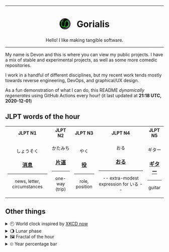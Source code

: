 ***

<h1 align="center">
<sub>
    <img src="readme/resources/avatar.png" height="36">
</sub>
&nbsp;
Gorialis
</h1>
<p align="center">
Hello! I like making tangible software.
</p>

***

My name is Devon and this is where you can view my public projects. I have a mix of stable and experimental projects, as well as some more comedic repositories.

I work in a handful of different disciplines, but my recent work tends mostly towards reverse engineering, DevOps, and graphical/UX design.

As a fun demonstration of what I can do, this README *dynamically regenerates* using GitHub Actions every hour! (it last updated at **21:18 UTC, 2020-12-01**)

<h2>JLPT words of the hour</h2>
<table>
    <tr>
        <th>JLPT N1</th>
        <th>JLPT N2</th>
        <th>JLPT N3</th>
        <th>JLPT N4</th>
        <th>JLPT N5</th>
    </tr>
    <tr>
        <td>
            <p align="center">しょうそく</p>
            <h3 align="center"><b><a href="https://jisho.org/search/%E6%B6%88%E6%81%AF">消息</a></b></h3>
            <hr>
            <p align="center">news,<wbr> letter,<wbr> circumstances</p>
        </td>
        <td>
            <p align="center">かたみち</p>
            <h3 align="center"><b><a href="https://jisho.org/search/%E7%89%87%E9%81%93">片道</a></b></h3>
            <hr>
            <p align="center">one-way (trip)</p>
        </td>
        <td>
            <p align="center">やく</p>
            <h3 align="center"><b><a href="https://jisho.org/search/%E5%BD%B9">役</a></b></h3>
            <hr>
            <p align="center">role,<wbr> position</p>
        </td>
        <td>
            <p align="center">おる</p>
            <h3 align="center"><b><a href="https://jisho.org/search/%E3%81%8A%E3%82%8B">おる</a></b></h3>
            <hr>
            <p align="center">-- extra-modest expression for いる --</p>
        </td>
        <td>
            <p align="center">ギター</p>
            <h3 align="center"><b><a href="https://jisho.org/search/%E3%82%AE%E3%82%BF%E3%83%BC">ギター</a></b></h3>
            <hr>
            <p align="center">guitar</p>
        </td>
    </tr>
</table>

<h2>Other things</h2>
<details>
<summary>🕘  World clock inspired by <a href="https://xkcd.com/now">XKCD now</a></summary>

> <img src="generated/now.png" width="512">

</details>
<details>
<summary>🌖 Lunar phase</summary>

The moon is approximately 58.73% through its phase (Waning Gibbous).

</details>
<details>
<summary>&#x1f5bc; Fractal of the hour</summary>

> <img src="generated/fractal.png" width="512">

</details>
<details>
<summary>&#x23f2; Year percentage bar</summary>
<pre><code>2020 [██████████████████▁▁] 91.77%</code></pre>
</details>
